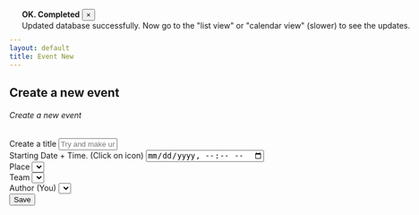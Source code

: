 ```yaml
---
layout: default
title: Event New
---
```


<div class="toast" data-autohide="false"  aria-live="assertive" aria-atomic="true" data-delay="4000" style="position: absolute; top: 1rem; right: 1rem;">
  <div class="toast-header">
    <strong class="mr-auto text-primary">OK. Completed</strong>
    <!-- <small>OK</small> -->
    <button type="button" class="ml-2 mb-1 close" data-dismiss="toast">&times;</button>
  </div>
  <div class="toast-body">
    Updated database successfully. Now go to the "list view" or "calendar view" (slower) to see the updates.

  </div>
</div>


<div>
<h2>Create a new event</h2>

<div>
    <form id="makeNewEvent">
        <div class="card shadow mb-4">
            <div class="card-header py-3">
                <h6 class="m-0 font-weight-bold text-primary">Create a new event</h6>
            </div>
            <div class="card-body">
                <div class="form-group">
                    <label for="title">Create a title</label>
                    <input class="form-control" type="text" id="title" name="title" required placeholder="Try and make unique so can search for later."
                    minlength="4" maxlength="8" size="10">
                </div>
                <div class="form-group">
                    <label for="date">Starting Date + Time. (Click on icon)</label>
                    <input class="form-control" type="datetime-local" id="date" name="date" minlength="4" maxlength="50" size="40">
                </div>    
                <div class="form-group">
                    <label for="place">Place</label>
                    <select name="place[]" id="place" class="form-control"></select>
                </div>
                <div class="form-group">
                    <label for="team">Team</label>
                    <select name="team[]" id="team" class="form-control"></select>
                </div>
                <div class="form-group">
                    <label for="author">Author (You)</label>
                    <select name="author[]" id="author" class="form-control"></select>
                </div>
                <button class="btn btn-primary btn-block" type="submit" id="submitForm">Save</button>
            </div>
        </div>
    </form>
</div>

<script>
     $('form').on('submit', function (event) {
        event.preventDefault()
        eventNew();
    });

    async function getPlaceList(){
        let ddPlace = $('#place');
        ddPlace.empty();
        ddPlace.prop('selectedIndex', 0);

        const data = await placesList();
        data.map(function(data2){
            let id = data2.id;
            let title = data2.fields.Title
            let place = title + "-" + data2.fields.Meeting_Place
            ddPlace.append($('<option></option>').attr('value', id).text(place));
        });
    }

    async function getTeamsList(){
        let ddTeam = $('#team');
        ddTeam.empty();
        ddTeam.prop('selectedIndex', 0);

        const data = await teamsList();
        data.map(function(data2){
            let id = data2.id;
            let title = data2.fields.Title
            ddTeam.append($('<option></option>').attr('value', id).text(title));
        });
    }

    async function getMemberList(){
        let ddAuthor = $('#author');
        ddAuthor.empty();
        ddAuthor.prop('selectedIndex', 0);

        const data = await membersList();
        data.map(function(data2){
            let id = data2.id;
            let title = data2.fields.Alias
            ddAuthor.append($('<option></option>').attr('value', id).text(title));
        });
    }

    async function eventNew(){
        var title = $('#title').val();
        var date = $('#date').val();
        var author = $('#author').val();
        var place = $('#place').val();
        var team = $('#team').val();

        let realdate = new Date(date)//Was auto adding +11 hours (Due to Sydney/Australia time zone) before this correction.
        
        eventNewData(title, realdate, team, author, place);

        $('.toast').toast('show');

        //Clear fields in form.
        $('#title').val("");
        $('#date').val("");
        $('#place').val("");
        $('#author').val("");
     }

    $(document).ready(function() {
        getTeamsList();
        getPlaceList();
        getMemberList();
    });
</script>
